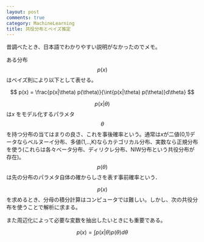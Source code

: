 ```yaml
---
layout: post
comments: true
category: MachineLearning
title: 共役分布とベイズ推定
---
```


昔調べたとき、日本語でわかりやすい説明がなかったのでメモ。


ある分布 $$ p(x) $$ はベイズ則により以下として表せる。

$$ p(x) = \frac{p(x|\theta) p(\theta)}{\int{p(x|\theta) p(\theta)}d\theta} $$

$$ p(x | \theta) $$
は$x$ をモデル化するパラメタ$$\theta$$を持つ分布の当てはまりの良さ、これを事後確率という。通常は$x$が二値(0,1)データならベルヌーイ分布、多値(1,..,K)ならカテゴリカル分布、実数なら正規分布を使う(これらは各々ベータ分布、ディリクレ分布、NIW分布という共役分布が存在)。$$ p(\theta) $$は先の分布のパラメタ自体の確からしさを表す事前確率という．

$$p(x)$$を求めるとき、分母の積分計算はコンピュータでは難しい。しかし、次の共役分布を使うことで解析に求まる。



また周辺化によって必要な変数を抽出したいときにも重要である。

$$ p(x) = \int{p(x|\theta) p(\theta)} d\theta $$
